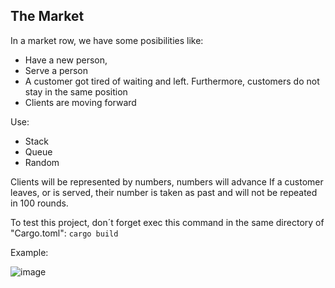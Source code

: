 ## The Market

In a market row, we have some posibilities like:
- Have a new person,
- Serve a person
- A customer got tired of waiting and left.
Furthermore, customers do not stay in the same position
- Clients are moving forward

Use:
- Stack
- Queue
- Random

Clients will be represented by numbers, numbers will advance
If a customer leaves, or is served, 
their number is taken as past and will not be repeated in 100 rounds.

To test this project, don´t forget exec this command in the same directory of "Cargo.toml":
`cargo build`

Example:

![image](https://github.com/Inf0sth/Logic_Rust/assets/106565371/0f45e5c5-5040-45fa-8c17-48093d465da8)
